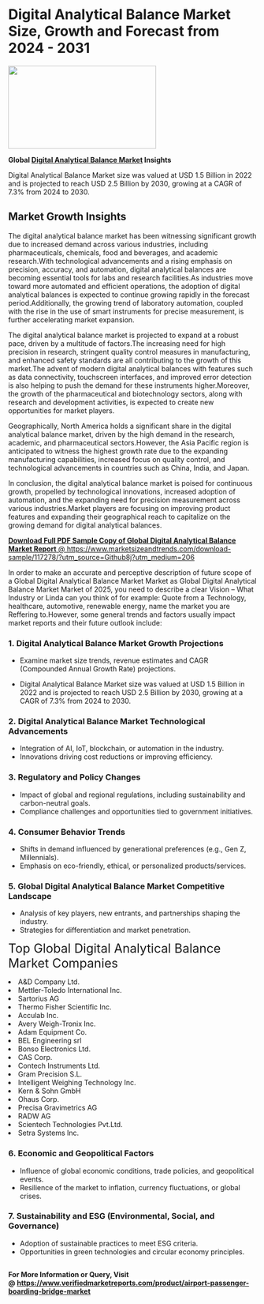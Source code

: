 <H1>Digital Analytical Balance Market Size, Growth and Forecast from 2024 - 2031</H1><img class="aligncenter size-medium wp-image-584254" src="https://thirdeyenews.in/wp-content/uploads/2024/09/Global-Market-Research-300x168.jpeg" alt="" width="300" height="168" /><p><strong>Global&nbsp;<a href="https://www.marketsizeandtrends.com/download-sample/117278/?utm_source=Github8j?utm_medium=206">Digital Analytical Balance Market</a> Insights</strong></p><p>Digital Analytical Balance Market size was valued at USD 1.5 Billion in 2022 and is projected to reach USD 2.5 Billion by 2030, growing at a CAGR of 7.3% from 2024 to 2030.</p><p><h2>Market Growth Insights</h2> <p>The digital analytical balance market has been witnessing significant growth due to increased demand across various industries, including pharmaceuticals, chemicals, food and beverages, and academic research.With technological advancements and a rising emphasis on precision, accuracy, and automation, digital analytical balances are becoming essential tools for labs and research facilities.As industries move toward more automated and efficient operations, the adoption of digital analytical balances is expected to continue growing rapidly in the forecast period.Additionally, the growing trend of laboratory automation, coupled with the rise in the use of smart instruments for precise measurement, is further accelerating market expansion.</p> <p><a href="download-sample-link"></a></p> <p>The digital analytical balance market is projected to expand at a robust pace, driven by a multitude of factors.The increasing need for high precision in research, stringent quality control measures in manufacturing, and enhanced safety standards are all contributing to the growth of this market.The advent of modern digital analytical balances with features such as data connectivity, touchscreen interfaces, and improved error detection is also helping to push the demand for these instruments higher.Moreover, the growth of the pharmaceutical and biotechnology sectors, along with research and development activities, is expected to create new opportunities for market players.</p> <p>Geographically, North America holds a significant share in the digital analytical balance market, driven by the high demand in the research, academic, and pharmaceutical sectors.However, the Asia Pacific region is anticipated to witness the highest growth rate due to the expanding manufacturing capabilities, increased focus on quality control, and technological advancements in countries such as China, India, and Japan.</p> <p>In conclusion, the digital analytical balance market is poised for continuous growth, propelled by technological innovations, increased adoption of automation, and the expanding need for precision measurement across various industries.Market players are focusing on improving product features and expanding their geographical reach to capitalize on the growing demand for digital analytical balances.</p> <p><a href="get-more-link"></p><p><span class=""><strong>Download Full PDF Sample Copy of Global Digital Analytical Balance Market Report</strong> @ <a href="https://www.marketsizeandtrends.com/download-sample/117278/?utm_source=Github8j?utm_medium=206" target="_blank">https://www.marketsizeandtrends.com/download-sample/117278/?utm_source=Github8j?utm_medium=206</a></span></p><p>In order to make an accurate and perceptive description of future scope of a Global&nbsp;Digital Analytical Balance Market Market as Global&nbsp;Digital Analytical Balance Market Market of 2025, you need to describe a clear Vision &ndash; What Industry or Linda can you think of for example: Quote from a Technology, healthcare, automotive, renewable energy, name the market you are Reffering to.However, some general trends and factors usually impact market reports and their future outlook include:</p><h3>1.&nbsp;<strong>Digital Analytical Balance Market Growth Projections</strong></h3><ul><li>Examine market size trends, revenue estimates and CAGR (Compounded Annual Growth Rate) projections.</li><li><p>Digital Analytical Balance Market size was valued at USD 1.5 Billion in 2022 and is projected to reach USD 2.5 Billion by 2030, growing at a CAGR of 7.3% from 2024 to 2030.</p></li></ul><h3>2.&nbsp;<strong>Digital Analytical Balance Market Technological Advancements</strong></h3><ul><li>Integration of AI, IoT, blockchain, or automation in the industry.</li><li>Innovations driving cost reductions or improving efficiency.</li></ul><h3>3.&nbsp;<strong>Regulatory and Policy Changes</strong></h3><ul><li>Impact of global and regional regulations, including sustainability and carbon-neutral goals.</li><li>Compliance challenges and opportunities tied to government initiatives.</li></ul><h3>4.&nbsp;<strong>Consumer Behavior Trends</strong></h3><ul><li>Shifts in demand influenced by generational preferences (e.g., Gen Z, Millennials).</li><li>Emphasis on eco-friendly, ethical, or personalized products/services.</li></ul><h3>5.&nbsp;<strong>Global Digital Analytical Balance Market Competitive Landscape</strong></h3><ul><li>Analysis of key players, new entrants, and partnerships shaping the industry.</li><li>Strategies for differentiation and market penetration.</li></ul><p data-pm-slice="1 1 []"><span style="color: inherit; font-family: inherit; font-size: 25px;">Top Global Digital Analytical Balance Market Companies</span></p><div class="" data-test-id=""><p><li>A&D Company Ltd.</li><li> Mettler-Toledo International Inc.</li><li> Sartorius AG</li><li> Thermo Fisher Scientific Inc.</li><li> Acculab Inc.</li><li> Avery Weigh-Tronix Inc.</li><li> Adam Equipment Co.</li><li> BEL Engineering srl</li><li> Bonso Electronics Ltd.</li><li> CAS Corp.</li><li> Contech Instruments Ltd.</li><li> Gram Precision S.L.</li><li> Intelligent Weighing Technology Inc.</li><li> Kern & Sohn GmbH</li><li> Ohaus Corp.</li><li> Precisa Gravimetrics AG</li><li> RADW AG</li><li> Scientech Technologies Pvt.Ltd.</li><li> Setra Systems Inc.</li></p></div><h3>6.&nbsp;<strong>Economic and Geopolitical Factors</strong></h3><ul><li>Influence of global economic conditions, trade policies, and geopolitical events.</li><li>Resilience of the market to inflation, currency fluctuations, or global crises.</li></ul><h3>7.&nbsp;<strong>Sustainability and ESG (Environmental, Social, and Governance)</strong></h3><ul><li>Adoption of sustainable practices to meet ESG criteria.</li><li>Opportunities in green technologies and circular economy principles.</li></ul><h2><strong style="font-size: 14px;">For More Information or Query, Visit @&nbsp;</strong><a style="background-color: #ffffff; font-size: 14px;" href="https://www.marketsizeandtrends.com/report/digital-analytical-balance-market/" target="_blank">https://www.verifiedmarketreports.com/product/airport-passenger-boarding-bridge-market</a></h2>